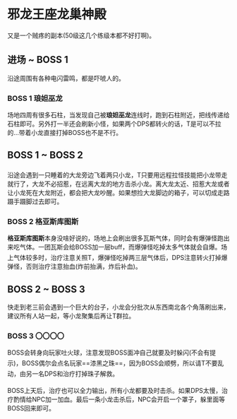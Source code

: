 # 邪龙王座龙巢神殿

又是一个贼疼的副本(50级这几个练级本都不好打啊)。

## 进场 ~ BOSS 1

沿途周围有各种电闪雷鸣，都是吓唬人的。

### BOSS 1 琅妲巫龙
场地四周有很多石柱，当发现自己被**琅妲巫龙**连线时，跑到石柱附近，把线传递给石柱即可。另外打一半还会刷新小怪，如果两个DPS都转火的话，T是可以不拉的…带着小龙直接打掉BOSS也不是不行。

## BOSS 1 ~ BOSS 2

沿途会遇到一只睡着的大龙旁边飞着两只小龙，<img class="no-zoom sm-icon" :src="$withBase('/images/jobs/tank.png')" height="20">T只要用远程拉怪技能把小龙带走就行了，大龙不必招惹，在远离大龙的地方击杀小龙。离大龙太近、招惹大龙或者让小龙死在大龙附近，都会把大龙吵醒。如果想捡大龙脚边的箱子，可以切成走路蹑手蹑脚过去即可。

### BOSS 2 格亚斯库图斯
**格亚斯库图斯**本身没啥好说的，场地上会刷出很多瓦斯气体，同时会有爆弹怪跑出来吃气体。一团瓦斯会给BOSS加一层buff，而爆弹怪吃掉太多气体就会自爆。场上气体较多时，<img class="no-zoom sm-icon" :src="$withBase('/images/jobs/healer.png')" height="20">治疗注意关照T，爆弹怪吃掉两三层气体后，<img class="no-zoom sm-icon" :src="$withBase('/images/jobs/dps.png')" height="20">DPS注意转火打掉爆弹怪，否则治疗注意抬血(炸前抬满，炸后补血)。

## BOSS 2 ~ BOSS 3

快走到老三前会遇到一个巨大的台子，小龙会分批次从东西南北各个角落刷出来，建议所有人站一起，等小龙聚集后再让T群拉。

### BOSS 3 〇〇〇〇

BOSS会转身向玩家吐火球，注意发现BOSS面冲自己就要及时躲闪(不会有提示)，BOSS偶尔会点名玩家==漆黑之珠==，因为BOSS会顺劈，所以请<img class="no-zoom sm-icon" :src="$withBase('/images/jobs/tank.png')" height="20">T不要乱动，由另一名<img class="no-zoom sm-icon" :src="$withBase('/images/jobs/dps.png')" height="20">DPS和<img class="no-zoom sm-icon" :src="$withBase('/images/jobs/healer.png')" height="20">治疗打掉珠子解救。

BOSS上天后，治疗也可以全力输出，所有小龙都要及时击杀。如果DPS太慢，<img class="no-zoom sm-icon" :src="$withBase('/images/jobs/healer.png')" height="20">治疗酌情给NPC加一加血。最后一条小龙击杀后，NPC会开启一个罩子，躲里面等BOSS回来即可。